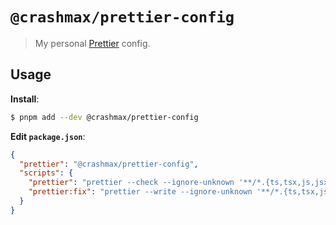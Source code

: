 # `@crashmax/prettier-config`

> My personal [Prettier](https://prettier.io) config.

## Usage

**Install**:

```bash
$ pnpm add --dev @crashmax/prettier-config
```

**Edit `package.json`**:

```json
{
  "prettier": "@crashmax/prettier-config",
  "scripts": {
    "prettier": "prettier --check --ignore-unknown '**/*.{ts,tsx,js,jsx}'",
    "prettier:fix": "prettier --write --ignore-unknown '**/*.{ts,tsx,js,jsx}'"
  }
}
```
